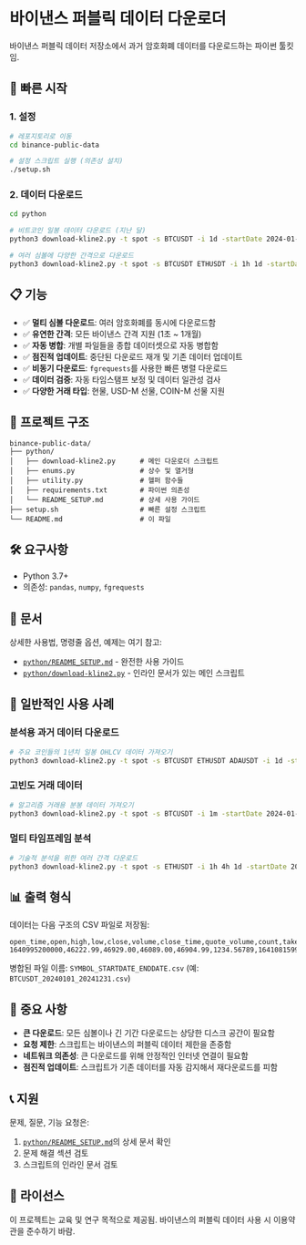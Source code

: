 # 바이낸스 퍼블릭 데이터 다운로더

바이낸스 퍼블릭 데이터 저장소에서 과거 암호화폐 데이터를 다운로드하는 파이썬 툴킷임.

## 🚀 빠른 시작

### 1. 설정
```bash
# 레포지토리로 이동
cd binance-public-data

# 설정 스크립트 실행 (의존성 설치)
./setup.sh
```

### 2. 데이터 다운로드
```bash
cd python

# 비트코인 일봉 데이터 다운로드 (지난 달)
python3 download-kline2.py -t spot -s BTCUSDT -i 1d -startDate 2024-01-01 -endDate 2024-01-31

# 여러 심볼에 다양한 간격으로 다운로드
python3 download-kline2.py -t spot -s BTCUSDT ETHUSDT -i 1h 1d -startDate 2024-01-01
```

## 📋 기능

- ✅ **멀티 심볼 다운로드**: 여러 암호화폐를 동시에 다운로드함
- ✅ **유연한 간격**: 모든 바이낸스 간격 지원 (1초 ~ 1개월)
- ✅ **자동 병합**: 개별 파일들을 종합 데이터셋으로 자동 병합함
- ✅ **점진적 업데이트**: 중단된 다운로드 재개 및 기존 데이터 업데이트
- ✅ **비동기 다운로드**: `fgrequests`를 사용한 빠른 병렬 다운로드
- ✅ **데이터 검증**: 자동 타임스탬프 보정 및 데이터 일관성 검사
- ✅ **다양한 거래 타입**: 현물, USD-M 선물, COIN-M 선물 지원

## 📁 프로젝트 구조

```
binance-public-data/
├── python/
│   ├── download-kline2.py      # 메인 다운로더 스크립트
│   ├── enums.py                # 상수 및 열거형
│   ├── utility.py              # 헬퍼 함수들
│   ├── requirements.txt        # 파이썬 의존성
│   └── README_SETUP.md         # 상세 사용 가이드
├── setup.sh                    # 빠른 설정 스크립트
└── README.md                   # 이 파일
```

## 🛠 요구사항

- Python 3.7+
- 의존성: `pandas`, `numpy`, `fgrequests`

## 📖 문서

상세한 사용법, 명령줄 옵션, 예제는 여기 참고:
- [`python/README_SETUP.md`](python/README_SETUP.md) - 완전한 사용 가이드
- [`python/download-kline2.py`](python/download-kline2.py) - 인라인 문서가 있는 메인 스크립트

## 🎯 일반적인 사용 사례

### 분석용 과거 데이터 다운로드
```bash
# 주요 코인들의 1년치 일봉 OHLCV 데이터 가져오기
python3 download-kline2.py -t spot -s BTCUSDT ETHUSDT ADAUSDT -i 1d -startDate 2023-01-01 -endDate 2023-12-31
```

### 고빈도 거래 데이터
```bash
# 알고리즘 거래용 분봉 데이터 가져오기
python3 download-kline2.py -t spot -s BTCUSDT -i 1m -startDate 2024-01-01 -endDate 2024-01-07
```

### 멀티 타임프레임 분석
```bash
# 기술적 분석을 위한 여러 간격 다운로드
python3 download-kline2.py -t spot -s ETHUSDT -i 1h 4h 1d -startDate 2024-01-01
```

## 📊 출력 형식

데이터는 다음 구조의 CSV 파일로 저장됨:
```
open_time,open,high,low,close,volume,close_time,quote_volume,count,taker_buy_volume,taker_buy_quote_volume,ignore
1640995200000,46222.99,46929.00,46089.00,46904.99,1234.56789,1641081599999,57234567.89,12345,567.89123,26234567.89,0
```

병합된 파일 이름: `SYMBOL_STARTDATE_ENDDATE.csv` (예: `BTCUSDT_20240101_20241231.csv`)

## 🚨 중요 사항

- **큰 다운로드**: 모든 심볼이나 긴 기간 다운로드는 상당한 디스크 공간이 필요함
- **요청 제한**: 스크립트는 바이낸스의 퍼블릭 데이터 제한을 존중함
- **네트워크 의존성**: 큰 다운로드를 위해 안정적인 인터넷 연결이 필요함
- **점진적 업데이트**: 스크립트가 기존 데이터를 자동 감지해서 재다운로드를 피함

## 📞 지원

문제, 질문, 기능 요청은:
1. [`python/README_SETUP.md`](python/README_SETUP.md)의 상세 문서 확인
2. 문제 해결 섹션 검토
3. 스크립트의 인라인 문서 검토

## 📄 라이선스

이 프로젝트는 교육 및 연구 목적으로 제공됨. 바이낸스의 퍼블릭 데이터 사용 시 이용약관을 준수하기 바람.
